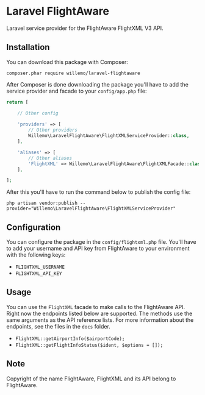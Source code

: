 # Laravel FlightAware

Laravel service provider for the FlightAware FlightXML V3 API.

## Installation

You can download this package with Composer:

```
composer.phar require willemo/laravel-flightaware
```

After Composer is done downloading the package you'll have to add the service provider and facade to your `config/app.php` file:

```php
return [

    // Other config
    
    'providers' => [
        // Other providers
        Willemo\LaravelFlightAware\FlightXMLServiceProvider::class,
    ],

    'aliases' => [
        // Other aliases
        'FlightXML' => Willemo\LaravelFlightAware\FlightXMLFacade::class,
    ],

];
```

After this you'll have to run the command below to publish the config file:

```
php artisan vendor:publish --provider="Willemo\LaravelFlightAware\FlightXMLServiceProvider"
```

## Configuration

You can configure the package in the `config/flightxml.php` file. You'll have to add your username and API key from FlightAware to your environment with the following keys:

- `FLIGHTXML_USERNAME`
- `FLIGHTXML_API_KEY`

## Usage

You can use the `FlightXML` facade to make calls to the FlightAware API. Right now the endpoints listed below are supported. The methods use the same arguments as the API reference lists. For more information about the endpoints, see the files in the `docs` folder.

- `FlightXML::getAirportInfo($airportCode);`
- `FlightXML::getFlightInfoStatus($ident, $options = []);`

## Note

Copyright of the name FlightAware, FlightXML and its API belong to FlightAware.
